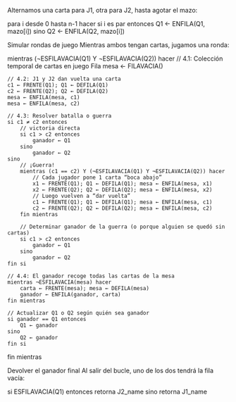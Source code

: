 Alternamos una carta para J1, otra para J2, hasta agotar el mazo:

para i desde 0 hasta n-1 hacer
    si i es par entonces
        Q1 ← ENFILA(Q1, mazo[i])
    sino
        Q2 ← ENFILA(Q2, mazo[i])

Simular rondas de juego
Mientras ambos tengan cartas, jugamos una ronda:

mientras (¬ESFILAVACIA(Q1) Y ¬ESFILAVACIA(Q2)) hacer
    // 4.1: Colección temporal de cartas en juego
    Fila mesa ← FILAVACIA()

    // 4.2: J1 y J2 dan vuelta una carta
    c1 ← FRENTE(Q1); Q1 ← DEFILA(Q1)
    c2 ← FRENTE(Q2); Q2 ← DEFILA(Q2)
    mesa ← ENFILA(mesa, c1)
    mesa ← ENFILA(mesa, c2)

    // 4.3: Resolver batalla o guerra
    si c1 ≠ c2 entonces
        // victoria directa
        si c1 > c2 entonces
            ganador ← Q1
        sino
            ganador ← Q2
    sino
        // ¡Guerra!  
        mientras (c1 == c2) Y (¬ESFILAVACIA(Q1) Y ¬ESFILAVACIA(Q2)) hacer
            // Cada jugador pone 1 carta “boca abajo”
            x1 ← FRENTE(Q1); Q1 ← DEFILA(Q1); mesa ← ENFILA(mesa, x1)
            x2 ← FRENTE(Q2); Q2 ← DEFILA(Q2); mesa ← ENFILA(mesa, x2)
            // Luego vuelven a “dar vuelta”
            c1 ← FRENTE(Q1); Q1 ← DEFILA(Q1); mesa ← ENFILA(mesa, c1)
            c2 ← FRENTE(Q2); Q2 ← DEFILA(Q2); mesa ← ENFILA(mesa, c2)
        fin mientras

        // Determinar ganador de la guerra (o porque alguien se quedó sin cartas)
        si c1 > c2 entonces
            ganador ← Q1
        sino
            ganador ← Q2
    fin si

    // 4.4: El ganador recoge todas las cartas de la mesa
    mientras ¬ESFILAVACIA(mesa) hacer
        carta ← FRENTE(mesa); mesa ← DEFILA(mesa)
        ganador ← ENFILA(ganador, carta)
    fin mientras

    // Actualizar Q1 o Q2 según quién sea ganador
    si ganador == Q1 entonces
        Q1 ← ganador
    sino
        Q2 ← ganador
    fin si
fin mientras

Devolver el ganador final
Al salir del bucle, uno de los dos tendrá la fila vacía:

si ESFILAVACIA(Q1) entonces
    retorna J2_name
sino
    retorna J1_name

